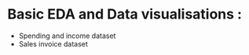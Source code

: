 # Basic EDA and Data visualisations :
<ul>
  <li>Spending and income dataset</li>
<li>Sales invoice dataset</li>
</ul>
